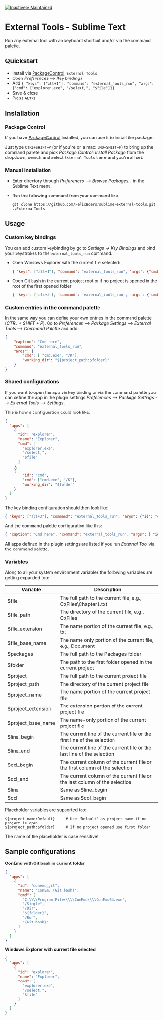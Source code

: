 [![Inactively Maintained](https://img.shields.io/badge/Maintenance%20Level-Inactively%20Maintained-yellowgreen.svg)](https://gist.github.com/cheerfulstoic/d107229326a01ff0f333a1d3476e068d) 

# External Tools - Sublime Text

Run any external tool with an keyboard shortcut and/or via the command palette.

## Quickstart

- Install via [PackageControl](http://wbond.net/sublime_packages/package_control): `External Tools`
- Open *Preferences --> Key bindings*
- Add ```{ "keys": ["alt+1"], "command": "external_tools_run", "args": {"cmd": ["explorer.exe", "/select,", "$file"]}}```
- Save & close
- Press `ALT+1`

## Installation

### Package Control

If you have [PackageControl](http://wbond.net/sublime_packages/package_control) installed, you can use it to install the package.

Just type `CTRL+SHIFT+P` (or if you're on a mac: `CMD+SHIFT+P`) to bring up the command pallete and pick *Package Control: Install Package* from the dropdown, search and select `External Tools` there and you're all set.

### Manual installation

- Enter directory through *Preferences --> Browse Packages...* in the Sublime Text menu.
- Run the following command from your command line

    ```
    git clone https://github.com/FelixBoers/sublime-external-tools.git ./ExternalTools
    ```

## Usage

### Custom key bindings

You can add custom keybinding by go to *Settings -> Key Bindings* and bind your keystrokes to the `external_tools_run` command.

- Open Windows Explorer with the current file selected:
	```json
	{ "keys": ["alt+1"], "command": "external_tools_run", "args": {"cmd": ["explorer.exe", "/select,", "$file"]}}
	```
- Open Git bash in the current project root or if no project is opened in the root of the first opened folder
	```json
	{ "keys": ["alt+2"], "command": "external_tools_run", "args": {"cmd": ["C:/Program Files/Git/bin/bash.exe"], "working_dir": "${project_path:$folder}" }}
	```

### Custom entries in the command palette

In the same way you can define your own entries in the command palette (*CTRL + SHIFT + P*). Go to *Preferences --> Package Settings --> External Tools --> Command Palette* and add:

```json
{
	"caption": "Cmd here",
	"command": "external_tools_run",
	"args": {
		"cmd": [ "cmd.exe", "/K"],
		"working_dir": "${project_path:$folder}"
	}
}
```

### Shared configurations

If you want to open the app via key binding or via the command palette you can define the app in the plugin settings *Preferences --> Package Settings --> External Tools --> Settings*.

This is how a configuration could look like:

```json
{
  "apps": [
    {
      "id": "explorer",
      "name": "Explorer",
      "cmd": [
        "explorer.exe",
        "/select,",
        "$file"
      ]
    },
    {
    	"id": "cmd",
    	"cmd": ["cmd.exe", "/K"],
    	"working_dir": "$folder"
    }
  ]
}
```

The key binding configuration should then look like:
```json
{ "keys": ["alt+3"], "command": "external_tools_run", "args": {"id": "explorer" }}
```

And the command palette configuration like this:
```json
{ "caption": "Cmd here", "command": "external_tools_run", "args": { "id": "cmd" } }
```

All apps defined in the plugin settings are listed if you run *External Tool* via the command palette.

### Variables

Along to all your system environment variables the following variables are getting expanded too:

|      Variable      |                          Description                                        |
|--------------------|-----------------------------------------------------------------------------|
| $file              | The full path to the current file, e.g., C:\Files\Chapter1.txt              |
| $file_path         | The directory of the current file, e.g., C:\Files                           |
| $file_extension    | The name portion of the current file, e.g., txt                             |
| $file_base_name    | The name only portion of the current file, e.g., Document                   |
| $packages          | The full path to the Packages folder                                        |
| $folder            | The path to the first folder opened in the current project                  |
| $project           | The full path to the current project file                                   |
| $project_path      | The directory of the current project file                                   |
| $project_name      | The name portion of the current project file                                |
| $project_extension | The extension portion of the current project file                           |
| $project_base_name | The name-only portion of the current project file                           |
| $line_begin        | The current line of the current file or the first line of the selection     |
| $line_end          | The current line of the current file or the last line of the selection      |
| $col_begin         | The current column of the current file or the first column of the selection |
| $col_end           | The current column of the current file or the last column of the selection  |
| $line              | Same as $line_begin                                                         |
| $col               | Same as $col_begin                                                          |

Placeholder variables are supported too:

```
${project_name:Default} 	# Use 'Default' as project name if no project is open
${project_path:$folder}		# If no project opened use first folder
```

The name of the placeholder is case sensitive!

## Sample configurations

**ConEmu with Git bash in current folder**

```json
{
  "apps": [
    {
      "id": "conemu_git",
      "name": "ConEmu (Git bash)",
      "cmd": [
        "C:\\\\Program Files\\\\ConEmu\\\\ConEmu64.exe",
        "/Single",
        "/Dir",
        "${folder}",
        "/Run",
        "{Git bash}"
      ]
    }
  ]
}
```

**Windows Explorer with current file selected**
```json
{
  "apps": [
    {
      "id": "explorer",
      "name": "Explorer",
      "cmd": [
        "explorer.exe",
        "/select,",
        "$file"
      ]
    }
  ]
}
```
